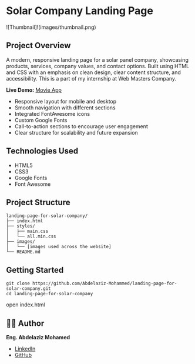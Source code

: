 # Solar Company Landing Page

![Thumbnail]!(images/thumbnail.png)

## Project Overview

A modern, responsive landing page for a solar panel company, showcasing products, services, company values, and contact options. Built using HTML and CSS with an emphasis on clean design, clear content structure, and accessibility. This is a part of my internship at Web Masters Company.

**Live Demo:** [Movie App](https://landing-page-for-solar-company-nine.vercel.app/)

- Responsive layout for mobile and desktop
- Smooth navigation with different sections
- Integrated FontAwesome icons
- Custom Google Fonts
- Call-to-action sections to encourage user engagement
- Clear structure for scalability and future expansion

## Technologies Used

- HTML5
- CSS3
- Google Fonts
- Font Awesome

## Project Structure
```
landing-page-for-solar-company/
├── index.html
├── styles/
│   ├── main.css
│   └── all.min.css
├── images/
│   └── [images used across the website]
└── README.md
```
## Getting Started
```
git clone https://github.com/Abdelaziz-Mohammed/landing-page-for-solar-company.git
cd landing-page-for-solar-company
```
open index.html

## 👨‍💻 Author
**Eng. Abdelaziz Mohamed**

- [LinkedIn](https://www.linkedin.com/in/abdelaziz)
- [GitHub](https://github.com/Abdelaziz-Mohammed)
